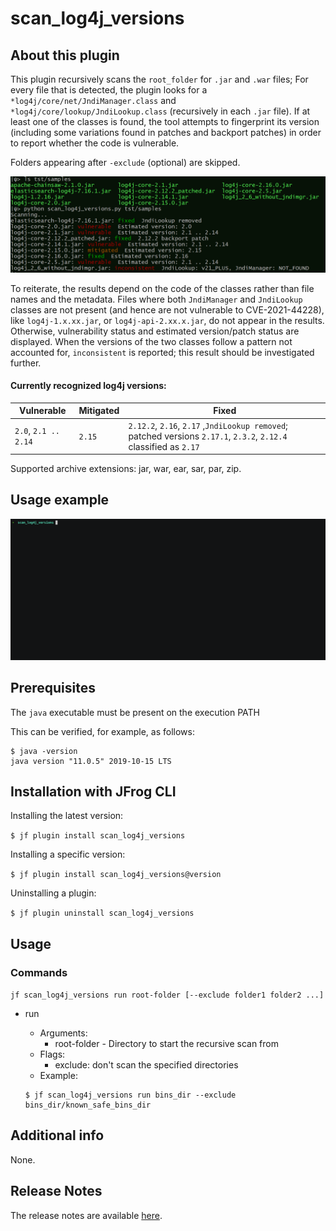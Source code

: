 # scan_log4j_versions

## About this plugin
This plugin recursively scans the `root_folder` for `.jar` and `.war` files; For every file that is detected, the plugin looks for a `*log4j/core/net/JndiManager.class` and  `*log4j/core/lookup/JndiLookup.class` (recursively in each `.jar` file). If at least one of the classes is found, the tool attempts to fingerprint its version (including some variations found in patches and backport patches) in order to report whether the code is vulnerable.

Folders appearing after `-exclude` (optional) are skipped.

<img src="img/jndi_manager_results.PNG" />

To reiterate, the results depend on the code of the classes rather than file names and the metadata. Files where both `JndiManager` and `JndiLookup` classes are not present (and hence are not vulnerable to CVE-2021-44228), like `log4j-1.x.xx.jar`, or `log4j-api-2.xx.x.jar`, do not appear in the results. Otherwise, vulnerability status and estimated version/patch status are displayed. When the versions of the two classes follow a pattern not accounted for, `inconsistent` is reported; this result should be investigated further.

#### Currently recognized log4j versions:

| Vulnerable           | Mitigated | Fixed                                                        |
| -------------------- | --------- | ------------------------------------------------------------ |
| `2.0`, `2.1 .. 2.14` | `2.15`    | `2.12.2`, `2.16`, `2.17` ,`JndiLookup removed`; patched versions `2.17.1`, `2.3.2`, `2.12.4` classified as `2.17` |

Supported archive extensions: jar, war, ear, sar, par, zip.



## Usage example

![Usage example](img/scan_log4j_versions.gif)




## Prerequisites

The `java` executable must be present on the execution PATH

This can be verified, for example, as follows:

```
$ java -version
java version "11.0.5" 2019-10-15 LTS
```



## Installation with JFrog CLI
Installing the latest version:

`$ jf plugin install scan_log4j_versions`

Installing a specific version:

`$ jf plugin install scan_log4j_versions@version`

Uninstalling a plugin:

`$ jf plugin uninstall scan_log4j_versions`

## Usage
### Commands
`jf scan_log4j_versions run root-folder [--exclude folder1 folder2 ...]`

* run

  - Arguments:
      - root-folder - Directory to start the recursive scan from
  - Flags:
      - exclude: don't scan the specified directories
  - Example:
  ```
  $ jf scan_log4j_versions run bins_dir --exclude bins_dir/known_safe_bins_dir
  ```



## Additional info
None.

## Release Notes
The release notes are available [here](RELEASE.md).
